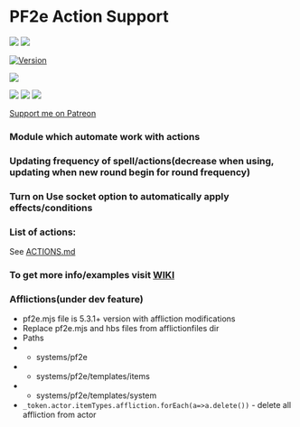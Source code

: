 # PF2e Action Support
![](https://img.shields.io/endpoint?url=https%3A%2F%2Ffoundryshields.com%2Fversion%3Fstyle%3Dflat%26url%3Dhttps://raw.githubusercontent.com/reyzor1991/foundry-vtt-pf2e-action-support/master/module.json)
![](https://img.shields.io/endpoint?url=https%3A%2F%2Ffoundryshields.com%2Fsystem%3FnameType%3Dfull%26showVersion%3D1%26style%3Dflat%26url%3Dhttps://raw.githubusercontent.com/reyzor1991/foundry-vtt-pf2e-action-support/master/module.json)

[![Version]][Version URL]

![](https://img.shields.io/github/release-date/reyzor1991/foundry-vtt-pf2e-action-support?label=Release%20date)

![](https://img.shields.io/github/downloads/reyzor1991/foundry-vtt-pf2e-action-support/total?label=All%20downloads)
![](https://img.shields.io/github/downloads-pre/reyzor1991/foundry-vtt-pf2e-action-support/latest/total)
![](https://img.shields.io/badge/dynamic/json?label=Forge%20Installs&query=package.installs&suffix=%25&url=https%3A%2F%2Fforge-vtt.com%2Fapi%2Fbazaar%2Fpackage%2Fpf2e-action-support&colorB=4aa94a)

[Version]: https://img.shields.io/badge/Version-0.2.45-yellow?style=flat-square
[Version URL]: https://github.com/reyzor1991/foundry-vtt-pf2e-action-support

[Support me on Patreon](https://www.patreon.com/reyzor1991)

### Module which automate work with actions
### Updating frequency of spell/actions(decrease when using, updating when new round begin for round frequency)
### Turn on Use socket option to automatically apply effects/conditions

### List of actions:
See [ACTIONS.md](./ACTIONS.md)

### To get more info/examples visit [WIKI](https://github.com/reyzor1991/foundry-vtt-pf2e-action-support/wiki)

### Afflictions(under dev feature)
- pf2e.mjs file is 5.3.1+ version with affliction modifications
- Replace pf2e.mjs and hbs files from afflictionfiles dir
- Paths 
- - systems/pf2e
- - systems/pf2e/templates/items
- - systems/pf2e/templates/system
- ```_token.actor.itemTypes.affliction.forEach(a=>a.delete())``` - delete all affliction from actor